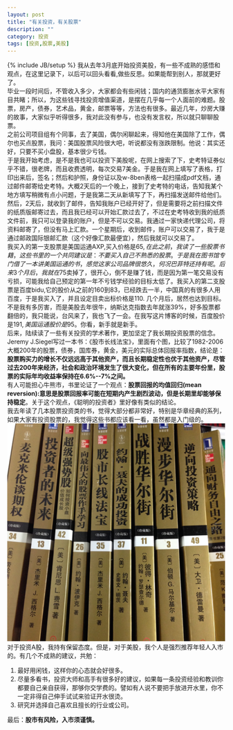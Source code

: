```yaml
---
layout: post
title: "有关投资，有关股票"
description: ""
category: 投资
tags: [投资,股票,美股]
---
```

{% include JB/setup %}
我从去年3月底开始投资美股，有一些不成熟的感悟和观点，在这里记录下，以后可以回头看看,做些反思。如果能帮到别人，那就更好了。   
毕业一段时间后，不管收入多少，大家都会有些闲钱；国内的通货膨胀水平大家有目共睹；所以，为这些钱寻找投资增值渠道，是摆在几乎每一个人面前的难题。股票，房产，债券，艺术品，黄金，邮票等等，方法也有很多。最近几年，炒房大赚的故事，大家似乎听得很多，我对此没有参与，也没有发言权，所以就只聊聊股票。   
之前公司项目组有个同事，去了美国，偶尔闲聊起来，得知他在美国除了工作，偶尔也买点股票，我问：美国股票风险很大吧，听说都没有涨跌限制。他说：其实还好，只要不买小盘股，基本很少亏钱。   
于是我开始考虑，是不是我也可以投资下美股呢，在网上搜索了下，史考特证券似乎不错，很老牌，而且收费透明，每次交易7美金。于是我在网上填写了表格，打印出来后，签名；然后和护照，身份证以及w-8ben表格一起扫描成pdf文档，通过邮件邮寄给史考特。大概2天后的一个晚上，接到了史考特的电话，告知我某个地方填写稍微有点小问题，于是我第二天从新填写了下，再扫描发送邮件给他们。   
然后，2天后，就收到了邮件，告知我账户已经开好了，但是需要将之前扫描文件的纸质版邮寄过去，而且我已经可以开始汇款过去了，不过在史考特收到我的纸质文件前，我只可以登录我的账户，但是不可以交易。我通过一家快递代理公司，将资料邮寄了，但没有马上汇款。一个星期后，收到邮件，账户可以交易了，我于是通过邮政国际银邮汇款（这个好像汇款最便宜），然后我就可以交易了。   
我买入的第一支股票是美国运通AXP,买入价格是65$,在此之前，我读了一些股票书籍，这些书里的一个共同建议是：不要买入自己不熟悉的股票。于是我在图书馆专门借了一本讲美国运通的书，感觉这家公司品牌很悠久，何况巴菲特还持有呢。后来3个月后，我就在75$卖掉了，很开心，倒不是赚了钱，而是因为第一笔交易没有亏损，可能我给自己预定的第一年不亏钱学经验的目标太低了。我买入的第二支股票是百度bidu,它的股价从之前的160到83，已经跌去一半，中国真的有很多人用百度，于是我买入了，并且设定目卖出标价格是110. 几个月后，居然也达到目标。   
不是我有多厉害，而是美股去年很牛，纳斯达克指数去年就涨39%，好多股票都翻倍的，我只能说，台风来了，我也飞了一会。在我写这片博客的时候，百度股价是191$,美国运通股价是95$。你看，新手就是新手。    
后来，陆续读了一些有关投资的学术著作，更加坚定了我长期投资股票的信念。Jeremy J.Siegel写过一本书：《股市长线法宝》，里面有个图，比较了1982-2006大概200年的股票，债券，国库券，黄金，美元的实际总体回报率指数，结论是：   
**股票购买力的增长不仅远远高于其他资产，而且长期稳定性也优于其他资产，尽管过去200年来经济，社会和政治环境发生了很大变化，但在所有的主要年份里，股票的实际年均收益率保持在6.6%--7%之间。**   
有人可能担心牛熊市，书里论证了一个观点：**股票回报的均值回归(mean reversion):意思是股票回报率可能在短期内产生剧烈波动，但是长期里却能够保持稳定**。关于这个观点，《聪明的投资者》里好像有类似的结论。   
我去年读了几本股票投资类的书，觉得大部分都非常好，特别是华章经典的系列，如果大家有投资股票的，我觉得这些书都应该看一看，虽然都是入门级的。   
![stock](/assets/image/stock.jpg)   
对于投资A股，我持有保留态度。但是，对于美股，我个人是强烈推荐年轻人入市的。有几个不成熟的建议，共勉：   
1. 最好用闲钱，这样你的心态就会好很多。   
2. 尽量多看书，投资大师和高手有很多好的建议，如果每一条投资经验和教训你都要自己亲自获得，那够你交学费的。譬如有人说不要把手放进开水里，你不一定非得自己伸手试试来验证开水很烫。   
3. 研究并选择自己喜欢且擅长的行业或公司。   

最后：**股市有风险，入市须谨慎。**   

